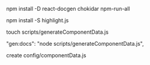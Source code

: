 
npm install -D react-docgen chokidar npm-run-all

npm install -S highlight.js

touch scripts/generateComponentData.js

"gen:docs": "node scripts/generateComponentData.js",

create config/componentData.js